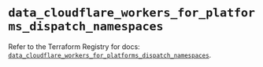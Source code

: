 # `data_cloudflare_workers_for_platforms_dispatch_namespaces`

Refer to the Terraform Registry for docs: [`data_cloudflare_workers_for_platforms_dispatch_namespaces`](https://registry.terraform.io/providers/cloudflare/cloudflare/5.9.0/docs/data-sources/workers_for_platforms_dispatch_namespaces).
